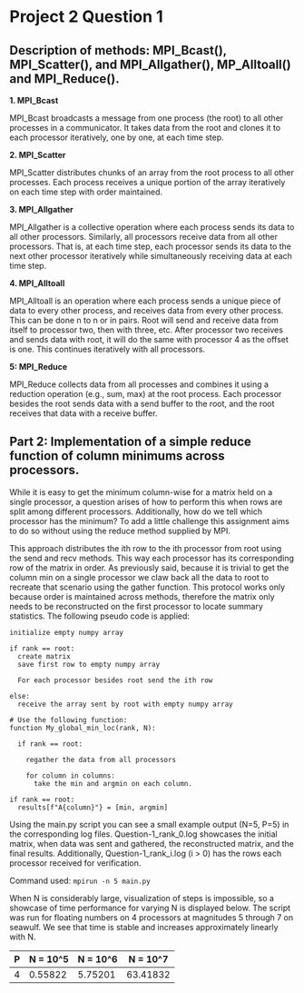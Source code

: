 # Project 2 Question 1

## Description of methods: MPI_Bcast(), MPI_Scatter(), and MPI_Allgather(), MP_Alltoall() and MPI_Reduce().

**1. MPI_Bcast**

MPI_Bcast broadcasts a message from one process (the root) to all other processes in a communicator. It takes data from the root and clones it to each processor iteratively, one by one, at each time step.

**2. MPI_Scatter**

MPI_Scatter distributes chunks of an array from the root process to all other processes. Each process receives a unique portion of the array iteratively on each time step with order maintained.

**3. MPI_Allgather**

MPI_Allgather is a collective operation where each process sends its data to all other processors. Similarly, all processors receive data from all other processors. That is, at each time step, each processor sends its data to the next other processor iteratively while simultaneously receiving data at each time step.

**4. MPI_Alltoall**

MPI_Alltoall is an operation where each process sends a unique piece of data to every other process, and receives data from every other process. This can be done n to n or in pairs. Root will send and receive data from itself to processor two, then with three, etc. After processor two receives and sends data with root, it will do the same with processor 4 as the offset is one. This continues iteratively with all processors.

**5: MPI_Reduce**

MPI_Reduce collects data from all processes and combines it using a reduction operation (e.g., sum, max) at the root process. Each processor besides the root sends data with a send buffer to the root, and the root receives that data with a receive buffer.

## Part 2: Implementation of a simple reduce function of column minimums across processors.

While it is easy to get the minimum column-wise for a matrix held on a single processor, a question arises of how to perform this when rows are split among different processors. Additionally, how do we tell which processor has the minimum? To add a little challenge this assignment aims to do so without using the reduce method supplied by MPI. 

This approach distributes the ith row to the ith processor from root using the send and recv methods. This way each processor has its corresponding row of the matrix in order. As previously said, because it is trivial to get the column min on a single processor we claw back all the data to root to recreate that scenario using the gather function. This protocol works only because order is maintained across methods, therefore the matrix only needs to be reconstructed on the first processor to locate summary statistics. The following pseudo code is applied:

```
initialize empty numpy array

if rank == root: 
  create matrix
  save first row to empty numpy array

  For each processor besides root send the ith row

else:
  receive the array sent by root with empty numpy array

# Use the following function:
function My_global_min_loc(rank, N):

  if rank == root:

    regather the data from all processors
  
    for column in columns:
      take the min and argmin on each column.
  
if rank == root:
  results[f"A{column}"} = [min, argmin]
```

Using the main.py script you can see a small example output (N=5, P=5) in the corresponding log files. Question-1_rank_0.log showcases the initial matrix, when data was sent and gathered, the reconstructed matrix, and the final results. Additionally, Question-1_rank_i.log (i > 0) has the rows each processor received for verification. 

Command used:
```mpirun -n 5 main.py```

When N is considerably large, visualization of steps is impossible, so a showcase of time performance for varying N is displayed below. The script was run for floating numbers on 4 processors at magnitudes 5 through 7 on seawulf. We see that time is stable and increases approximately linearly with N.

| P  | N = 10^5 | N = 10^6 | N = 10^7 |
|----|----------|----------|----------|
| 4  | 0.55822  | 5.75201  | 63.41832 |

 
